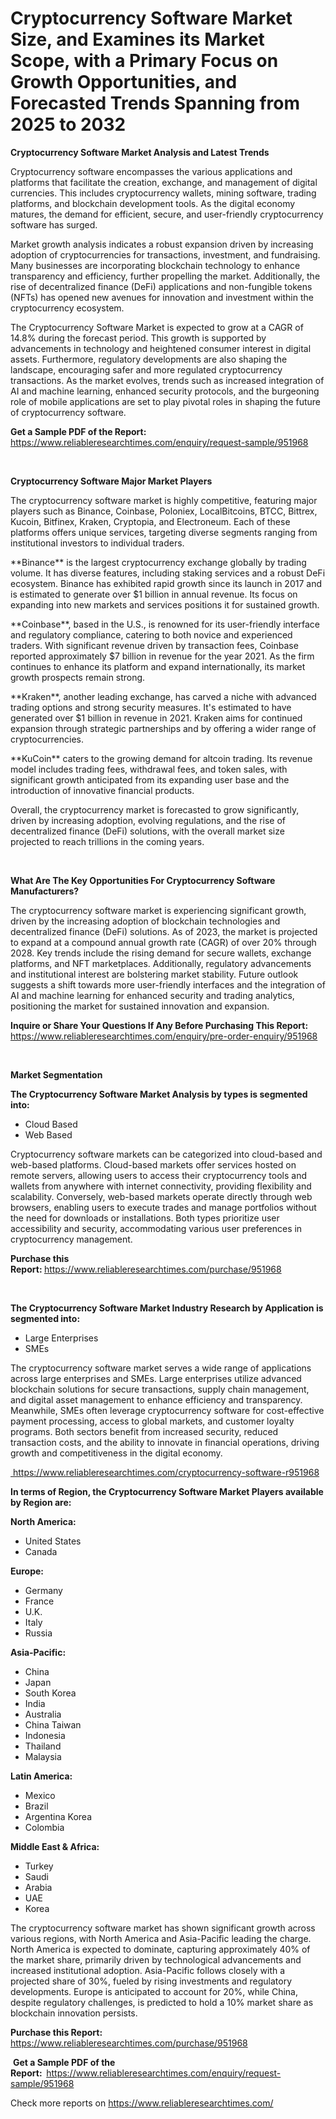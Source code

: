 <p><h1>Cryptocurrency Software Market Size, and Examines its Market Scope, with a Primary Focus on Growth Opportunities, and Forecasted Trends Spanning from 2025 to 2032</h1></p><p><strong>Cryptocurrency Software Market Analysis and Latest Trends</strong></p>
<p><p>Cryptocurrency software encompasses the various applications and platforms that facilitate the creation, exchange, and management of digital currencies. This includes cryptocurrency wallets, mining software, trading platforms, and blockchain development tools. As the digital economy matures, the demand for efficient, secure, and user-friendly cryptocurrency software has surged. </p><p>Market growth analysis indicates a robust expansion driven by increasing adoption of cryptocurrencies for transactions, investment, and fundraising. Many businesses are incorporating blockchain technology to enhance transparency and efficiency, further propelling the market. Additionally, the rise of decentralized finance (DeFi) applications and non-fungible tokens (NFTs) has opened new avenues for innovation and investment within the cryptocurrency ecosystem.</p><p>The Cryptocurrency Software Market is expected to grow at a CAGR of 14.8% during the forecast period. This growth is supported by advancements in technology and heightened consumer interest in digital assets. Furthermore, regulatory developments are also shaping the landscape, encouraging safer and more regulated cryptocurrency transactions. As the market evolves, trends such as increased integration of AI and machine learning, enhanced security protocols, and the burgeoning role of mobile applications are set to play pivotal roles in shaping the future of cryptocurrency software.</p></p>
<p><strong>Get a Sample PDF of the Report:&nbsp;</strong> <a href="https://www.reliableresearchtimes.com/enquiry/request-sample/951968?utm_campaign=2199&utm_medium=2&utm_source=Github&utm_content=ia&utm_term=06032025&utm_id=cryptocurrency-software">https://www.reliableresearchtimes.com/enquiry/request-sample/951968</a></p>
<p>&nbsp;</p>
<p><strong>Cryptocurrency Software Major Market Players</strong></p>
<p><p>The cryptocurrency software market is highly competitive, featuring major players such as Binance, Coinbase, Poloniex, LocalBitcoins, BTCC, Bittrex, Kucoin, Bitfinex, Kraken, Cryptopia, and Electroneum. Each of these platforms offers unique services, targeting diverse segments ranging from institutional investors to individual traders.</p><p>**Binance** is the largest cryptocurrency exchange globally by trading volume. It has diverse features, including staking services and a robust DeFi ecosystem. Binance has exhibited rapid growth since its launch in 2017 and is estimated to generate over $1 billion in annual revenue. Its focus on expanding into new markets and services positions it for sustained growth.</p><p>**Coinbase**, based in the U.S., is renowned for its user-friendly interface and regulatory compliance, catering to both novice and experienced traders. With significant revenue driven by transaction fees, Coinbase reported approximately $7 billion in revenue for the year 2021. As the firm continues to enhance its platform and expand internationally, its market growth prospects remain strong.</p><p>**Kraken**, another leading exchange, has carved a niche with advanced trading options and strong security measures. It's estimated to have generated over $1 billion in revenue in 2021. Kraken aims for continued expansion through strategic partnerships and by offering a wider range of cryptocurrencies.</p><p>**KuCoin** caters to the growing demand for altcoin trading. Its revenue model includes trading fees, withdrawal fees, and token sales, with significant growth anticipated from its expanding user base and the introduction of innovative financial products.</p><p>Overall, the cryptocurrency market is forecasted to grow significantly, driven by increasing adoption, evolving regulations, and the rise of decentralized finance (DeFi) solutions, with the overall market size projected to reach trillions in the coming years.</p></p>
<p>&nbsp;</p>
<p><strong>What Are The Key Opportunities For Cryptocurrency Software Manufacturers?</strong></p>
<p><p>The cryptocurrency software market is experiencing significant growth, driven by the increasing adoption of blockchain technologies and decentralized finance (DeFi) solutions. As of 2023, the market is projected to expand at a compound annual growth rate (CAGR) of over 20% through 2028. Key trends include the rising demand for secure wallets, exchange platforms, and NFT marketplaces. Additionally, regulatory advancements and institutional interest are bolstering market stability. Future outlook suggests a shift towards more user-friendly interfaces and the integration of AI and machine learning for enhanced security and trading analytics, positioning the market for sustained innovation and expansion.</p></p>
<p><strong>Inquire or Share Your Questions If Any Before Purchasing This Report:</strong> <a href="https://www.reliableresearchtimes.com/enquiry/pre-order-enquiry/951968?utm_campaign=2199&utm_medium=2&utm_source=Github&utm_content=ia&utm_term=06032025&utm_id=cryptocurrency-software">https://www.reliableresearchtimes.com/enquiry/pre-order-enquiry/951968</a></p>
<p>&nbsp;</p>
<p><strong>Market Segmentation</strong></p>
<p><strong>The Cryptocurrency Software Market Analysis by types is segmented into:</strong></p>
<p><ul><li>Cloud Based</li><li>Web Based</li></ul></p>
<p><p>Cryptocurrency software markets can be categorized into cloud-based and web-based platforms. Cloud-based markets offer services hosted on remote servers, allowing users to access their cryptocurrency tools and wallets from anywhere with internet connectivity, providing flexibility and scalability. Conversely, web-based markets operate directly through web browsers, enabling users to execute trades and manage portfolios without the need for downloads or installations. Both types prioritize user accessibility and security, accommodating various user preferences in cryptocurrency management.</p></p>
<p><strong>Purchase this Report:&nbsp;</strong><a href="https://www.reliableresearchtimes.com/purchase/951968?utm_campaign=2199&utm_medium=2&utm_source=Github&utm_content=ia&utm_term=06032025&utm_id=cryptocurrency-software">https://www.reliableresearchtimes.com/purchase/951968</a></p>
<p>&nbsp;</p>
<p><strong>The Cryptocurrency Software Market Industry Research by Application is segmented into:</strong></p>
<p><ul><li>Large Enterprises</li><li>SMEs</li></ul></p>
<p><p>The cryptocurrency software market serves a wide range of applications across large enterprises and SMEs. Large enterprises utilize advanced blockchain solutions for secure transactions, supply chain management, and digital asset management to enhance efficiency and transparency. Meanwhile, SMEs often leverage cryptocurrency software for cost-effective payment processing, access to global markets, and customer loyalty programs. Both sectors benefit from increased security, reduced transaction costs, and the ability to innovate in financial operations, driving growth and competitiveness in the digital economy.</p></p>
<p><a href="https://www.reliableresearchtimes.com/cryptocurrency-software-r951968?utm_campaign=2199&utm_medium=2&utm_source=Github&utm_content=ia&utm_term=06032025&utm_id=cryptocurrency-software">&nbsp;https://www.reliableresearchtimes.com/cryptocurrency-software-r951968</a></p>
<p><strong>In terms of Region, the Cryptocurrency Software Market Players available by Region are:</strong></p>
<p>
    <p> <strong> North America: </strong>
        <ul>
            <li>United States</li>
            <li>Canada</li>
        </ul>
        </p> 
    <p> <strong> Europe: </strong>
        <ul>
            <li>Germany</li>
            <li>France</li>
            <li>U.K.</li>
            <li>Italy</li>
            <li>Russia</li>
        </ul>
        </p> 
    <p> <strong> Asia-Pacific: </strong>
        <ul>
            <li>China</li>
            <li>Japan</li>
            <li>South Korea</li>
            <li>India</li>
            <li>Australia</li>
            <li>China Taiwan</li>
            <li>Indonesia</li>
            <li>Thailand</li>
            <li>Malaysia</li>
        </ul>
        </p> 
    <p> <strong> Latin America: </strong>
        <ul>
            <li>Mexico</li>
            <li>Brazil</li>
            <li>Argentina Korea</li>
            <li>Colombia</li>
        </ul>
        </p> 
    <p> <strong> Middle East & Africa: </strong>
        <ul>
            <li>Turkey</li>
            <li>Saudi</li>
            <li>Arabia</li>
            <li>UAE</li>
            <li>Korea</li>
        </ul>
    </p>
    </p>
<p><p>The cryptocurrency software market has shown significant growth across various regions, with North America and Asia-Pacific leading the charge. North America is expected to dominate, capturing approximately 40% of the market share, primarily driven by technological advancements and increased institutional adoption. Asia-Pacific follows closely with a projected share of 30%, fueled by rising investments and regulatory developments. Europe is anticipated to account for 20%, while China, despite regulatory challenges, is predicted to hold a 10% market share as blockchain innovation persists.</p></p>
<p><strong>Purchase this Report: </strong><a href="https://www.reliableresearchtimes.com/purchase/951968?utm_campaign=2199&utm_medium=2&utm_source=Github&utm_content=ia&utm_term=06032025&utm_id=cryptocurrency-software">https://www.reliableresearchtimes.com/purchase/951968</a></p>
<p>&nbsp;<strong>Get a Sample PDF of the Report:&nbsp;&nbsp;</strong><a href="https://www.reliableresearchtimes.com/enquiry/request-sample/951968?utm_campaign=2199&utm_medium=2&utm_source=Github&utm_content=ia&utm_term=06032025&utm_id=cryptocurrency-software">https://www.reliableresearchtimes.com/enquiry/request-sample/951968</a></p>
<p><strong></strong></p>
<p>Check more reports on <a href="https://www.reliableresearchtimes.com/?utm_campaign=2199&utm_medium=2&utm_source=Github&utm_content=ia&utm_term=06032025&utm_id=cryptocurrency-software">https://www.reliableresearchtimes.com/</a></p>